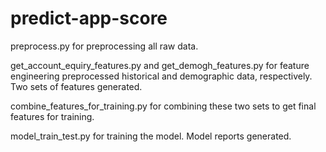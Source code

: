 # predict-app-score
preprocess.py for preprocessing all raw data. 

get_account_equiry_features.py and get_demogh_features.py for feature engineering preprocessed historical and demographic data, respectively. Two sets of features generated. 

combine_features_for_training.py for combining these two sets to get final features for training. 

model_train_test.py for training the model. Model reports generated. 
